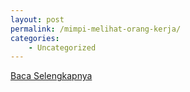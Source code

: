 ```yaml
---
layout: post
permalink: /mimpi-melihat-orang-kerja/
categories:
    - Uncategorized
---
```


[Baca Selengkapnya](/05)
